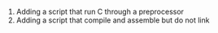 1. Adding a script that run C through a preprocessor
2. Adding a script that compile and assemble but do not link
